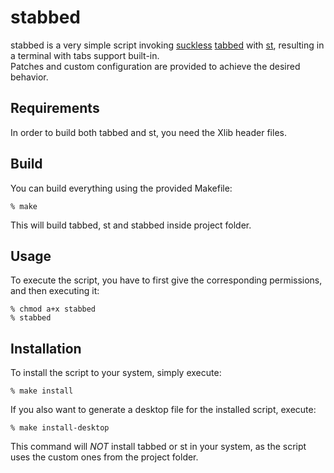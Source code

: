 # stabbed
stabbed is a very simple script invoking [suckless](https://suckless.org/) [tabbed](https://tools.suckless.org/tabbed/) with [st](https://st.suckless.org/),
resulting in a terminal with tabs support built-in.
<br>
Patches and custom configuration are provided to achieve the desired behavior.

## Requirements
In order to build both tabbed and st, you need the Xlib header files.

## Build
You can build everything using the provided Makefile:
```
% make
```
This will build tabbed, st and stabbed inside project folder.

## Usage
To execute the script, you have to first give the corresponding permissions,
and then executing it:
```
% chmod a+x stabbed
% stabbed
```

## Installation
To install the script to your system, simply execute:
```
% make install
```
If you also want to generate a desktop file for the installed script, execute:
```
% make install-desktop
```
This command will *NOT* install tabbed or st in your system, as the script uses the custom ones from the project folder.
